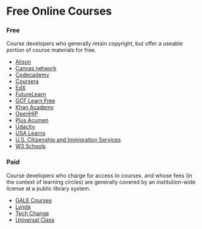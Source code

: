 # Free Online Courses



### Free

Course developers who generally retain copyright, but offer a useable portion of course materials for free.

* [Alison](https://alison.com/courses)
* [Canvas network](https://www.canvas.net/)
* [Codecademy](https://www.codecademy.com/)
* [Coursera](https://www.coursera.org/)
* [EdX](https://www.edx.org/)
* [FutureLearn](https://www.futurelearn.com/)
* [GCF Learn Free](https://edu.gcfglobal.org/en/)
* [Khan Academy](https://www.khanacademy.org/)
* [OpenHIP](https://open.hpi.de/)
* [Plus Acumen](https://www.plusacumen.org/)
* [Udacity](https://www.udacity.com/)
* [USA Learns](https://www.usalearns.org/)
* [U.S. Citizenship and Immigration Services](https://www.uscis.gov/citizenship)
* [W3 Schools](https://www.w3schools.com/)

### Paid

Course developers who charge for access to courses, and whose fees \(in the context of learning circles\) are generally covered by an institution-wide license at a public library system.

* [GALE Courses](https://www.gale.com/c/gale-courses)
* [Lynda](https://www.lynda.com/)
* [Tech Change](https://www.techchange.org/)
* [Universal Class](https://library.universalclass.com/index.htm)

